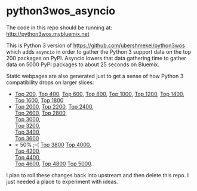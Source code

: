# python3wos_asyncio

The code in this repo should be running at: http://python3wos.mybluemix.net

This is Python 3 version of https://github.com/ubershmekel/python3wos which adds `asyncio` in order to gather the Python 3 support data on the top 200 packages on PyPI.  Asyncio lowers that data gathering time to gather data on 5000 PyPI packages to about 25 seconds on Bluemix.

Static webpages are also generated just to get a sense of how Python 3 compatibility drops on larger slices:
* [Top 200](http://python3wos.mybluemix.net/index_0200.html), 
[Top 400](http://python3wos.mybluemix.net/index_0400.html), 
[Top 600](http://python3wos.mybluemix.net/index_0600.html), 
[Top 800](http://python3wos.mybluemix.net/index_0800.html), 
[Top 1000](http://python3wos.mybluemix.net/index_1000.html), 
[Top 1200](http://python3wos.mybluemix.net/index_1200.html), 
[Top 1400](http://python3wos.mybluemix.net/index_1400.html),
[Top 1600](http://python3wos.mybluemix.net/index_1600.html), 
[Top 1800](http://python3wos.mybluemix.net/index_1800.html)
* [Top 2000](http://python3wos.mybluemix.net/index_2000.html), 
[Top 2200](http://python3wos.mybluemix.net/index_2200.html), 
[Top 2400](http://python3wos.mybluemix.net/index_2400.html),  
[Top 2600](http://python3wos.mybluemix.net/index_2600.html), 
[Top 2800](http://python3wos.mybluemix.net/index_2800.html),  
[Top 3000](http://python3wos.mybluemix.net/index_3000.html),  
[Top 3200](http://python3wos.mybluemix.net/index_3200.html),  
[Top 3400](http://python3wos.mybluemix.net/index_3400.html),  
[Top 3600](http://python3wos.mybluemix.net/index_3600.html)
* < 50% ;-(  [Top 3800](http://python3wos.mybluemix.net/index_3800.html)
[Top 4000](http://python3wos.mybluemix.net/index_4000.html),  
[Top 4200](http://python3wos.mybluemix.net/index_4200.html),  
[Top 4400](http://python3wos.mybluemix.net/index_4400.html),  
[Top 4600](http://python3wos.mybluemix.net/index_4600.html), 
[Top 4800](http://python3wos.mybluemix.net/index_4800.html)
[Top 5000](http://python3wos.mybluemix.net/index_5000.html).

I plan to roll these changes back into upstream and then delete this repo.  I just needed a place to experiment with ideas.
